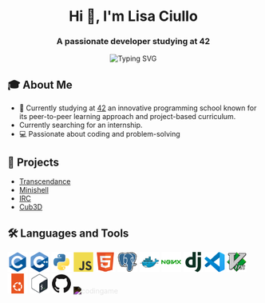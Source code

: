 <h1 align="center">Hi 👋, I'm Lisa Ciullo</h1>
<h3 align="center">A passionate developer studying at 42</h3>

<p align="center">
  <img src="https://readme-typing-svg.herokuapp.com?font=Fira+Code&pause=1000&random=false&width=435&lines=42+Student;Software+Developer" alt="Typing SVG" />
</p>

## 🎓 About Me
- 🌱 Currently studying at [42](https://42.fr/)  an innovative programming school known for its peer-to-peer learning approach and project-based curriculum.
- Currently searching for an internship.
- 💻 Passionate about coding and problem-solving

## 🚀 Projects
- [Transcendance](https://github.com/transcendencia/ft_transcendence)
- [Minishell](https://github.com/lciullo/Minishell)
- [IRC](https://github.com/lciullo/IRC)
- [Cub3D](https://github.com/lciullo/cub3D)

## 🛠 Languages and Tools
<p align="left">
<img src="https://raw.githubusercontent.com/devicons/devicon/master/icons/c/c-original.svg" alt="c" width="40" height="40"/>
<img src="https://raw.githubusercontent.com/devicons/devicon/master/icons/cplusplus/cplusplus-original.svg" alt="cplusplus" width="40" height="40"/>
<img src="https://raw.githubusercontent.com/devicons/devicon/master/icons/python/python-original.svg" alt="python" width="40" height="40"/>
<img src="https://raw.githubusercontent.com/devicons/devicon/master/icons/javascript/javascript-original.svg" alt="javascript" width="40" height="40"/>
<img src="https://raw.githubusercontent.com/devicons/devicon/master/icons/html5/html5-original.svg" alt="html5" width="40" height="40"/>
<img src="https://raw.githubusercontent.com/devicons/devicon/master/icons/postgresql/postgresql-original.svg" alt="postgresql" width="40" height="40"/>
<img src="https://raw.githubusercontent.com/devicons/devicon/master/icons/docker/docker-original.svg" alt="docker" width="40" height="40"/>
<img src="https://raw.githubusercontent.com/devicons/devicon/master/icons/nginx/nginx-original.svg" alt="nginx" width="40" height="40"/>
<img src="https://raw.githubusercontent.com/devicons/devicon/master/icons/django/django-plain.svg" alt="django" width="40" height="40"/>
<img src="https://raw.githubusercontent.com/devicons/devicon/master/icons/vscode/vscode-original.svg" alt="vscode" width="40" height="40"/>
<img src="https://raw.githubusercontent.com/devicons/devicon/master/icons/vim/vim-original.svg" alt="vim" width="40" height="40"/>
<img src="https://raw.githubusercontent.com/devicons/devicon/master/icons/ubuntu/ubuntu-plain.svg" alt="ubuntu" width="40" height="40"/>
<img src="https://raw.githubusercontent.com/devicons/devicon/master/icons/bash/bash-original.svg" alt="bash" width="40" height="40"/>
<img src="https://raw.githubusercontent.com/devicons/devicon/master/icons/github/github-original.svg" alt="github" width="40" height="40"/>
<img src="https://raw.githubusercontent.com/simple-icons/simple-icons/develop/icons/codingame.svg" alt="codingame" width="40" height="40" style="filter: invert(1)"/>
</p>
